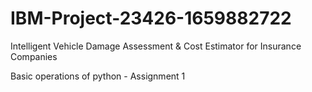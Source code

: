# IBM-Project-23426-1659882722
Intelligent Vehicle Damage Assessment &amp; Cost Estimator for Insurance Companies

Basic operations of python - Assignment 1 
